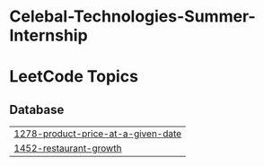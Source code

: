 # Celebal-Technologies-Summer-Internship
<!---LeetCode Topics Start-->
# LeetCode Topics
## Database
|  |
| ------- |
| [1278-product-price-at-a-given-date](https://github.com/kamyaaaa/Celebal-Technologies-Summer-Internship/tree/master/1278-product-price-at-a-given-date) |
| [1452-restaurant-growth](https://github.com/kamyaaaa/Celebal-Technologies-Summer-Internship/tree/master/1452-restaurant-growth) |
<!---LeetCode Topics End-->